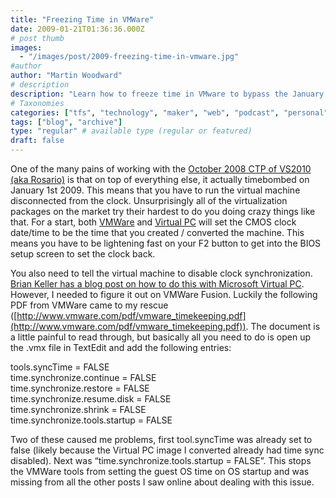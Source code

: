 ```yaml
---
title: "Freezing Time in VMWare"
date: 2009-01-21T01:36:36.000Z
# post thumb
images:
  - "/images/post/2009-freezing-time-in-vmware.jpg"
#author
author: "Martin Woodward"
# description
description: "Learn how to freeze time in VMware to bypass the January 2009 timebomb issue in VS2010 (Rosario) seamlessly."
# Taxonomies
categories: ["tfs", "technology", "maker", "web", "podcast", "personal"]
tags: ["blog", "archive"]
type: "regular" # available type (regular or featured)
draft: false
---
```


[](http://www.woodwardweb.com/WindowsLiveWriter/BacktotheFuturewithVMWare_1104/tfs2010_on_mac_2.jpg) One of the many pains of working with the [October 2008 CTP of VS2010 (aka Rosario)](http://www.microsoft.com/downloads/details.aspx?FamilyId=922B4655-93D0-4476-BDA4-94CF5F8D4814&displaylang=en) is that on top of everything else, it actually timebombed on January 1st 2009. This means that you have to run the virtual machine disconnected from the clock. Unsurprisingly all of the virtualization packages on the market try their hardest to do you doing crazy things like that. For a start, both [VMWare](http://www.vmware.com/) and [Virtual PC](http://www.microsoft.com/downloads/details.aspx?FamilyID=04d26402-3199-48a3-afa2-2dc0b40a73b6&displaylang=en) will set the CMOS clock date/time to be the time that you created / converted the machine. This means you have to be lightening fast on your F2 button to get into the BIOS setup screen to set the clock back.

You also need to tell the virtual machine to disable clock synchronization. [Brian Keller has a blog post on how to do this with Microsoft Virtual PC](http://blogs.msdn.com/briankel/archive/2008/10/27/visual-studio-2010-ctp-vpc-dealing-with-activation-messages.aspx). However, I needed to figure it out on VMWare Fusion. Luckily the following PDF from VMWare came to my rescue ([http://www.vmware.com/pdf/vmware_timekeeping.pdf](http://www.vmware.com/pdf/vmware_timekeeping.pdf)). The document is a little painful to read through, but basically all you need to do is open up the .vmx file in TextEdit and add the following entries:

tools.syncTime = FALSE  
time.synchronize.continue = FALSE  
time.synchronize.restore = FALSE  
time.synchronize.resume.disk = FALSE  
time.synchronize.shrink = FALSE  
time.synchronize.tools.startup = FALSE

Two of these caused me problems, first tool.syncTime was already set to false (likely because the Virtual PC image I converted already had time sync disabled). Next was “time.synchronize.tools.startup = FALSE”. This stops the VMWare tools from setting the guest OS time on OS startup and was missing from all the other posts I saw online about dealing with this issue.
